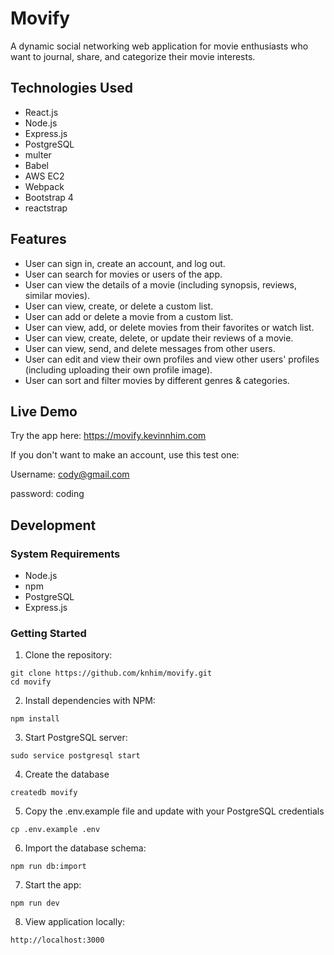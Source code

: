 # Movify
A dynamic social networking web application for movie enthusiasts who want to journal, share, and categorize their movie interests. 

## Technologies Used
- React.js
- Node.js
- Express.js
- PostgreSQL
- multer
- Babel
- AWS EC2
- Webpack
- Bootstrap 4
- reactstrap

## Features
- User can sign in, create an account, and log out.
- User can search for movies or users of the app.
- User can view the details of a movie (including synopsis, reviews, similar movies).
- User can view, create, or delete a custom list.
- User can add or delete a movie from a custom list.
- User can view, add, or delete movies from their favorites or watch list.
- User can view, create, delete, or update their reviews of a movie.
- User can view, send, and delete messages from other users.
- User can edit and view their own profiles and view other users' profiles (including uploading their own profile image).
- User can sort and filter movies by different genres & categories.

## Live Demo
Try the app here: https://movify.kevinnhim.com

If you don't want to make an account, use this test one:

Username: cody@gmail.com

password: coding

## Development

### System Requirements
- Node.js
- npm
- PostgreSQL
- Express.js

### Getting Started
1. Clone the repository:
```shell
git clone https://github.com/knhim/movify.git
cd movify
```

2. Install dependencies with NPM:
```shell
npm install
```

3. Start PostgreSQL server:
```shell
sudo service postgresql start
```

4. Create the database
```shell
createdb movify
```

5. Copy the .env.example file and update with your PostgreSQL credentials
```shell
cp .env.example .env
```

6. Import the database schema: 
```shell
npm run db:import
```

7. Start the app:
```shell
npm run dev
```

8. View application locally:
```shell
http://localhost:3000
```



